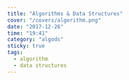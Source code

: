 ```yaml
---
title: "Algorithms & Data Structures"
cover: "/covers/algorithm.png"
date: "2017-12-26"
time: "19:41"
category: "algods"
sticky: true
tags:
  - algorithm
  - data structures
---
```

